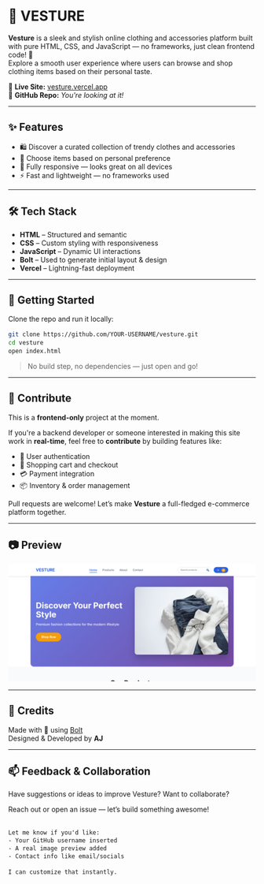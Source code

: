 # 🧶 VESTURE

**Vesture** is a sleek and stylish online clothing and accessories platform built with pure HTML, CSS, and JavaScript — no frameworks, just clean frontend code! 🎯  
Explore a smooth user experience where users can browse and shop clothing items based on their personal taste.

🔗 **Live Site:** [vesture.vercel.app](https://vesture.vercel.app/)  
📁 **GitHub Repo:** *You're looking at it!*

---

## ✨ Features

- 🛍️ Discover a curated collection of trendy clothes and accessories
- 🧠 Choose items based on personal preference
- 📱 Fully responsive — looks great on all devices
- ⚡ Fast and lightweight — no frameworks used

---

## 🛠️ Tech Stack

- **HTML** – Structured and semantic
- **CSS** – Custom styling with responsiveness
- **JavaScript** – Dynamic UI interactions
- **Bolt** – Used to generate initial layout & design
- **Vercel** – Lightning-fast deployment

---

## 🚀 Getting Started

Clone the repo and run it locally:

```bash
git clone https://github.com/YOUR-USERNAME/vesture.git
cd vesture
open index.html
```

> No build step, no dependencies — just open and go!

---

## 🤝 Contribute

This is a **frontend-only** project at the moment.

If you're a backend developer or someone interested in making this site work in **real-time**, feel free to **contribute** by building features like:

- 🔐 User authentication
- 🛒 Shopping cart and checkout
- 💳 Payment integration
- 📦 Inventory & order management

Pull requests are welcome! Let’s make **Vesture** a full-fledged e-commerce platform together.

---

## 📷 Preview

![Vesture Preview](./img/preview.png) <!-- Optional: add your preview image here -->

---

## 🙌 Credits

Made with 💙 using [Bolt](https://bolt.fun/)  
Designed & Developed by **AJ**

---

## 📫 Feedback & Collaboration

Have suggestions or ideas to improve Vesture? Want to collaborate?

Reach out or open an issue — let’s build something awesome!

```

Let me know if you'd like:
- Your GitHub username inserted
- A real image preview added
- Contact info like email/socials

I can customize that instantly.
